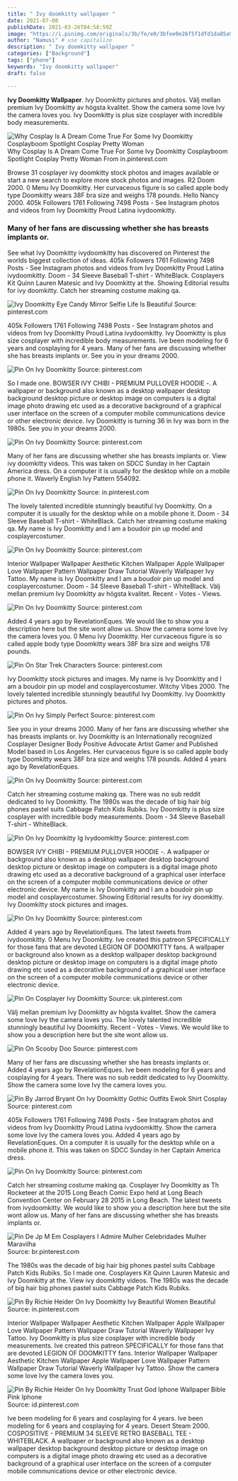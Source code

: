 ```yaml
---
title: " Ivy doomkitty wallpaper "
date: 2021-07-08
publishDate: 2021-03-26T04:58:59Z
image: "https://i.pinimg.com/originals/3b/fe/e0/3bfee0e26f5f1dfd1da85a98fa0bbb54.png"
author: "Namusi" # use capitalize
description: " Ivy doomkitty wallpaper "
categories: ["Background"]
tags: ["phone"]
keywords: "Ivy doomkitty wallpaper"
draft: false

---
```



**Ivy Doomkitty Wallpaper**. Ivy Doomkitty pictures and photos. Välj mellan premium Ivy Doomkitty av högsta kvalitet. Show the camera some love Ivy the camera loves you. Ivy Doomkitty is plus size cosplayer with incredible body measurements.

![Why Cosplay Is A Dream Come True For Some Ivy Doomkitty Cosplayboom Spotlight Cosplay Pretty Woman](https://i.pinimg.com/originals/ab/61/40/ab6140f5fef5e95412e733ca1ad7c2a0.jpg "Why Cosplay Is A Dream Come True For Some Ivy Doomkitty Cosplayboom Spotlight Cosplay Pretty Woman")
Why Cosplay Is A Dream Come True For Some Ivy Doomkitty Cosplayboom Spotlight Cosplay Pretty Woman From in.pinterest.com


Browse 31 cosplayer ivy doomkitty stock photos and images available or start a new search to explore more stock photos and images. R2 Doom 2000. 0 Menu Ivy Doomkitty. Her curvaceous figure is so called apple body type Doomkitty wears 38F bra size and weighs 178 pounds. Hello Nancy 2000. 405k Followers 1761 Following 7498 Posts - See Instagram photos and videos from Ivy Doomkitty Proud Latina ivydoomkitty.

### Many of her fans are discussing whether she has breasts implants or.

See what Ivy Doomkitty ivydoomkitty has discovered on Pinterest the worlds biggest collection of ideas. 405k Followers 1761 Following 7498 Posts - See Instagram photos and videos from Ivy Doomkitty Proud Latina ivydoomkitty. Doom - 34 Sleeve Baseball T-shirt - WhiteBlack. Cosplayers Kit Quinn Lauren Matesic and Ivy Doomkitty at the. Showing Editorial results for ivy doomkitty. Catch her streaming costume making qa.


![Ivy Doomkitty Eye Candy Mirror Selfie Life Is Beautiful](https://i.pinimg.com/originals/e9/85/0f/e9850f1d6b5e0a902f6f7aec6f416c6c.jpg "Ivy Doomkitty Eye Candy Mirror Selfie Life Is Beautiful")
Source: pinterest.com

405k Followers 1761 Following 7498 Posts - See Instagram photos and videos from Ivy Doomkitty Proud Latina ivydoomkitty. Ivy Doomkitty is plus size cosplayer with incredible body measurements. Ive been modeling for 6 years and cosplaying for 4 years. Many of her fans are discussing whether she has breasts implants or. See you in your dreams 2000.

![Pin On Ivy Doomkitty](https://i.pinimg.com/originals/af/91/92/af91920b5af161a85c454fe328c3e6cd.jpg "Pin On Ivy Doomkitty")
Source: pinterest.com

So I made one. BOWSER IVY CHIBI - PREMIUM PULLOVER HOODIE -. A wallpaper or background also known as a desktop wallpaper desktop background desktop picture or desktop image on computers is a digital image photo drawing etc used as a decorative background of a graphical user interface on the screen of a computer mobile communications device or other electronic device. Ivy Doomkitty is turning 36 in Ivy was born in the 1980s. See you in your dreams 2000.

![Pin On Ivy Doomkitty](https://i.pinimg.com/originals/76/fd/80/76fd8059127bc9042efddbd448df40e3.jpg "Pin On Ivy Doomkitty")
Source: pinterest.com

Many of her fans are discussing whether she has breasts implants or. View ivy doomkitty videos. This was taken on SDCC Sunday in her Captain America dress. On a computer it is usually for the desktop while on a mobile phone it. Waverly English Ivy Pattern 554092.

![Pin On Ivy Doomkitty](https://i.pinimg.com/originals/66/f5/99/66f599cea8d62e0f0077a180a166727c.png "Pin On Ivy Doomkitty")
Source: in.pinterest.com

The lovely talented incredible stunningly beautiful Ivy Doomkitty. On a computer it is usually for the desktop while on a mobile phone it. Doom - 34 Sleeve Baseball T-shirt - WhiteBlack. Catch her streaming costume making qa. My name is Ivy Doomkitty and I am a boudoir pin up model and cosplayercostumer.

![Pin On Ivy Doomkitty](https://i.pinimg.com/originals/2c/28/f6/2c28f64c5e97e290f09a8f503c0999bc.jpg "Pin On Ivy Doomkitty")
Source: pinterest.com

Interior Wallpaper Wallpaper Aesthetic Kitchen Wallpaper Apple Wallpaper Love Wallpaper Pattern Wallpaper Draw Tutorial Waverly Wallpaper Ivy Tattoo. My name is Ivy Doomkitty and I am a boudoir pin up model and cosplayercostumer. Doom - 34 Sleeve Baseball T-shirt - WhiteBlack. Välj mellan premium Ivy Doomkitty av högsta kvalitet. Recent - Votes - Views.

![Pin On Ivy Doomkitty](https://i.pinimg.com/originals/61/78/2b/61782b507857c93530e0fcbed732faf4.jpg "Pin On Ivy Doomkitty")
Source: pinterest.com

Added 4 years ago by RevelationEques. We would like to show you a description here but the site wont allow us. Show the camera some love Ivy the camera loves you. 0 Menu Ivy Doomkitty. Her curvaceous figure is so called apple body type Doomkitty wears 38F bra size and weighs 178 pounds.

![Pin On Star Trek Characters](https://i.pinimg.com/originals/67/c7/71/67c77106d52050e7235b87c0458ba183.jpg "Pin On Star Trek Characters")
Source: pinterest.com

Ivy Doomkitty stock pictures and images. My name is Ivy Doomkitty and I am a boudoir pin up model and cosplayercostumer. Witchy Vibes 2000. The lovely talented incredible stunningly beautiful Ivy Doomkitty. Ivy Doomkitty pictures and photos.

![Pin On Ivy Simply Perfect](https://i.pinimg.com/originals/d5/a8/bc/d5a8bcf44cbb3b312137c840f73b7fef.jpg "Pin On Ivy Simply Perfect")
Source: pinterest.com

See you in your dreams 2000. Many of her fans are discussing whether she has breasts implants or. Ivy Doomkitty is an Internationally recognized Cosplayer Designer Body Positive Advocate Artist Gamer and Published Model based in Los Angeles. Her curvaceous figure is so called apple body type Doomkitty wears 38F bra size and weighs 178 pounds. Added 4 years ago by RevelationEques.

![Pin On Ivy Doomkitty](https://i.pinimg.com/736x/6b/66/17/6b661710e6986e6a21e14bdb519d3857.jpg "Pin On Ivy Doomkitty")
Source: pinterest.com

Catch her streaming costume making qa. There was no sub reddit dedicated to Ivy Doomkitty. The 1980s was the decade of big hair big phones pastel suits Cabbage Patch Kids Rubiks. Ivy Doomkitty is plus size cosplayer with incredible body measurements. Doom - 34 Sleeve Baseball T-shirt - WhiteBlack.

![Pin On Ivy Doomkitty Ig Ivydoomkitty](https://i.pinimg.com/originals/ba/32/dd/ba32dd5adc387aac22924726ea2d0bb5.jpg "Pin On Ivy Doomkitty Ig Ivydoomkitty")
Source: pinterest.com

BOWSER IVY CHIBI - PREMIUM PULLOVER HOODIE -. A wallpaper or background also known as a desktop wallpaper desktop background desktop picture or desktop image on computers is a digital image photo drawing etc used as a decorative background of a graphical user interface on the screen of a computer mobile communications device or other electronic device. My name is Ivy Doomkitty and I am a boudoir pin up model and cosplayercostumer. Showing Editorial results for ivy doomkitty. Ivy Doomkitty stock pictures and images.

![Pin On Ivy Doomkitty](https://i.pinimg.com/originals/2b/da/e2/2bdae22e2a17b0f6dad025930f9246b9.jpg "Pin On Ivy Doomkitty")
Source: pinterest.com

Added 4 years ago by RevelationEques. The latest tweets from ivydoomkitty. 0 Menu Ivy Doomkitty. Ive created this patreon SPECIFICALLY for those fans that are devoted LEGION OF DOOMKITTY fans. A wallpaper or background also known as a desktop wallpaper desktop background desktop picture or desktop image on computers is a digital image photo drawing etc used as a decorative background of a graphical user interface on the screen of a computer mobile communications device or other electronic device.

![Pin On Cosplayer Ivy Doomkitty](https://i.pinimg.com/originals/0c/1a/bd/0c1abd332e8cd97b41605a932c3589a1.jpg "Pin On Cosplayer Ivy Doomkitty")
Source: uk.pinterest.com

Välj mellan premium Ivy Doomkitty av högsta kvalitet. Show the camera some love Ivy the camera loves you. The lovely talented incredible stunningly beautiful Ivy Doomkitty. Recent - Votes - Views. We would like to show you a description here but the site wont allow us.

![Pin On Scooby Doo](https://i.pinimg.com/originals/13/16/ea/1316ea593a6e5be27ee2f6f6b8464b63.jpg "Pin On Scooby Doo")
Source: pinterest.com

Many of her fans are discussing whether she has breasts implants or. Added 4 years ago by RevelationEques. Ive been modeling for 6 years and cosplaying for 4 years. There was no sub reddit dedicated to Ivy Doomkitty. Show the camera some love Ivy the camera loves you.

![Pin By Jarrod Bryant On Ivy Doomkitty Gothic Outfits Ewok Shirt Cosplay](https://i.pinimg.com/originals/bc/3b/b5/bc3bb522638aef3e446e8beeb51eaf9e.jpg "Pin By Jarrod Bryant On Ivy Doomkitty Gothic Outfits Ewok Shirt Cosplay")
Source: pinterest.com

405k Followers 1761 Following 7498 Posts - See Instagram photos and videos from Ivy Doomkitty Proud Latina ivydoomkitty. Show the camera some love Ivy the camera loves you. Added 4 years ago by RevelationEques. On a computer it is usually for the desktop while on a mobile phone it. This was taken on SDCC Sunday in her Captain America dress.

![Pin On Ivy Doomkitty](https://i.pinimg.com/originals/c3/d4/1a/c3d41a1b318eea8aec92944f15c821da.jpg "Pin On Ivy Doomkitty")
Source: pinterest.com

Catch her streaming costume making qa. Cosplayer Ivy Doomkitty as Th Rocketeer at the 2015 Long Beach Comic Expo held at Long Beach Convention Center on February 28 2015 in Long Beach. The latest tweets from ivydoomkitty. We would like to show you a description here but the site wont allow us. Many of her fans are discussing whether she has breasts implants or.

![Pin De Jp M Em Cosplayers I Admire Mulher Celebridades Mulher Maravilha](https://i.pinimg.com/originals/76/ad/90/76ad908a6c2add348d6f39e70f009fd7.jpg "Pin De Jp M Em Cosplayers I Admire Mulher Celebridades Mulher Maravilha")
Source: br.pinterest.com

The 1980s was the decade of big hair big phones pastel suits Cabbage Patch Kids Rubiks. So I made one. Cosplayers Kit Quinn Lauren Matesic and Ivy Doomkitty at the. View ivy doomkitty videos. The 1980s was the decade of big hair big phones pastel suits Cabbage Patch Kids Rubiks.

![Pin By Richie Heider On Ivy Doomkitty Ivy Beautiful Women Beautiful](https://i.pinimg.com/originals/ee/ae/02/eeae0238f09d1445e91284ef7ca11b7c.png "Pin By Richie Heider On Ivy Doomkitty Ivy Beautiful Women Beautiful")
Source: in.pinterest.com

Interior Wallpaper Wallpaper Aesthetic Kitchen Wallpaper Apple Wallpaper Love Wallpaper Pattern Wallpaper Draw Tutorial Waverly Wallpaper Ivy Tattoo. Ivy Doomkitty is plus size cosplayer with incredible body measurements. Ive created this patreon SPECIFICALLY for those fans that are devoted LEGION OF DOOMKITTY fans. Interior Wallpaper Wallpaper Aesthetic Kitchen Wallpaper Apple Wallpaper Love Wallpaper Pattern Wallpaper Draw Tutorial Waverly Wallpaper Ivy Tattoo. Show the camera some love Ivy the camera loves you.

![Pin By Richie Heider On Ivy Doomkitty Trust God Iphone Wallpaper Bible Pink Iphone](https://i.pinimg.com/originals/3b/fe/e0/3bfee0e26f5f1dfd1da85a98fa0bbb54.png "Pin By Richie Heider On Ivy Doomkitty Trust God Iphone Wallpaper Bible Pink Iphone")
Source: id.pinterest.com

Ive been modeling for 6 years and cosplaying for 4 years. Ive been modeling for 6 years and cosplaying for 4 years. Desert Steam 2000. COSPOSITIVE - PREMIUM 34 SLEEVE RETRO BASEBALL TEE - WHITEBLACK. A wallpaper or background also known as a desktop wallpaper desktop background desktop picture or desktop image on computers is a digital image photo drawing etc used as a decorative background of a graphical user interface on the screen of a computer mobile communications device or other electronic device.

